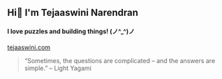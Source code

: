 ## Hi👋 I'm Tejaaswini Narendran
#### I love puzzles and building things! (⁠ノ⁠^⁠_⁠^⁠)⁠ノ

[tejaaswini.com](tejaaswini.com)

> “Sometimes, the questions are complicated – and the answers are simple.” – Light Yagami
